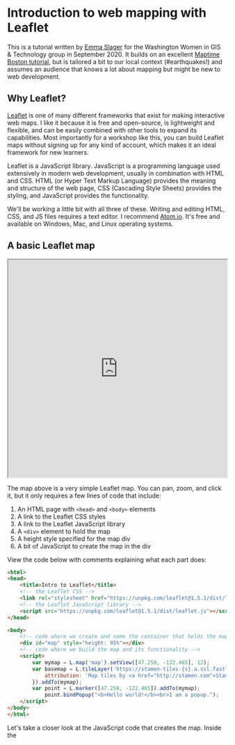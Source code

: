 # Introduction to web mapping with Leaflet

This is a tutorial written by [Emma Slager](http://faculty.washington.edu/ejslager/) for the Washington Women in GIS & Technology group in September 2020. It builds on an excellent [Maptime Boston tutorial](https://maptimeboston.github.io/leaflet-intro/), but is tailored a bit to our local context (#earthquakes!) and assumes an audience that knows a lot about mapping but might be new to web development.

## Why Leaflet? 

[Leaflet](https://leafletjs.com/) is one of many different frameworks that exist for making interactive web maps. I like it because it is free and open-source, is lightweight and flexible, and can be easily combined with other tools to expand its capabilities. Most importantly for a workshop like this, you can build Leaflet maps without signing up for any kind of account, which makes it an ideal framework for new learners. 

Leaflet is a JavaScript library. JavaScript is a programming language used extensively in modern web development, usually in combination with HTML and CSS. HTML (or Hyper Text Markup Language) provides the meaning and structure of the web page, CSS (Cascading Style Sheets) provides the styling, and JavaScript provides the functionality. 

We'll be working a little bit with all three of these. Writing and editing HTML, CSS, and JS files requires a text editor. I recommend [Atom.io](https://atom.io/). It's free and available on Windows, Mac, and Linux operating systems. 

## A basic Leaflet map

<iframe src="https://ejslgr.github.io/Leaflet-Intro/code-samples/basic.html" style="width:100%; height:500px;"></iframe>

The map above is a very simple Leaflet map. You can pan, zoom, and click it, but it only requires a few lines of code that include: 

1. An HTML page with ```<head>``` and ```<body>``` elements
2. A link to the Leaflet CSS styles
3. A link to the Leaflet JavaScript library
4. A ```<div>``` element to hold the map
5. A height style specified for the map div
6. A bit of JavaScript to create the map in the div

View the code below with comments explaining what each part does:
```html
<html>
<head>
	<title>Intro to Leaflet</title>
 	<!-- the Leaflet CSS -->
	<link rel="stylesheet" href="https://unpkg.com/leaflet@1.5.1/dist/leaflet.css"/>
	<!-- the Leaflet JavaScript library -->
	<script src="https://unpkg.com/leaflet@1.5.1/dist/leaflet.js"></script>
</head>

<body>
  	<!-- code where we create and name the container that holds the map -->
	<div id="map" style="height: 95%"></div>
  	<!-- code where we build the map and its functionality -->
	<script>
		var mymap = L.map('map').setView([47.258, -122.465], 12);
		var basemap = L.tileLayer('https://stamen-tiles-{s}.a.ssl.fastly.net/terrain/{z}/{x}/{y}{r}.png', {
			attribution: 'Map tiles by <a href="http://stamen.com">Stamen Design</a>, <a href="http://creativecommons.org/licenses/by/3.0">CC BY 3.0</a> &mdash; Map data &copy; <a href="https://www.openstreetmap.org/copyright">OpenStreetMap</a> contributors',
		}).addTo(mymap);
		var point = L.marker([47.258, -122.465]).addTo(mymap);
			point.bindPopup("<b>Hello world!</b><br>I am a popup.");
  	</script>
</body>
</html>
```
Let's take a closer look at the JavaScript code that creates the map. Inside the <script> tags, we have code that: 

1. Creates the map variable (named "```mymap```") 
2. Uses ```L.map()``` to initialize the map object, passing it the id of the div where we want the map to go
3. Uses the ```setView()``` method to center the map on Tacoma (latitude 47.258 and longitude -122.465) and set the zoom level to 12
4. Uses ```L.tileLayer()``` to create the base layer of map tiles, specifying a URL template for the tile images. In this case, we're using tiles map designed by a company called Stamen, but we could use tiles from [many different sources](http://leaflet-extras.github.io/leaflet-providers/preview/), including Open Street Map, ESRI, or Carto. {z}/{x}/{y} is a template that Leaflet uses to find tiles at the correct zoom, x, and y coordinates. The code inside the ```attribution``` option sets the attribution text that appears in the bottom right corner of the map. 
5. Uses the ```addTo()``` method to add the base tile layer to the map
6. Uses ```L.marker()```to create a point marker at lat/long 42.258, -122.465 and ```addTo()``` to add the point marker to the map
7. Uses ```.bindPopup``` to create a popup that appears when the point marker is clicked. We use HTML ```("<b>Hello world!</b><br>I am a popup.")``` to provide the content of the popup. 

## Try it yourself

For the next section of the tutorial, I suggest that you download this [starter file](https://github.com/ejslgr/Leaflet-Intro/blob/master/code-samples/earthquakes-starter.html), open it in Atom, and follow along to make the changes yourself. 

You'll note that the starter file (called earthquakes-starter.html) is very similar to the basic Leaflet map we looked at above, except that we've removed the marker and changed the center and zoom level. Next, we'll add some data.

## Working with GeoJSON data

Adding data with the ```L.marker()``` method is simple, but it can be somewhat inconvenient. If we were mapping hundreds of points, we would have to manually type in the lat/long pairs for every point into our code. No thank you! Can't we just add a Shapefile? 

Shapefiles, as you likely know, are the default vector data format when working with ArcGIS. With web mapping, however, the standard data format is GeoJSON. Like other formats for geospatial data, GeoJSON stores information about geographic features and their non-spatial attributes (e.g. a line indicating a street and the name of the street). It is based on JavaScript Object Notation, which means it will be more familiar to web developers than GIS professionals, but it's fairly easy to work with and understand.  

Instead of storing data in tables, GeoJSON stores data in "key: value pairs." These are both machine readable and human readable. Here's an example: 
```json
{ "type": "FeatureCollection",
  "features": [
    { "type": "Feature",
      "geometry": {"type": "Point", "coordinates": [102.0, 0.5]},
      "properties": {"name": "Example Point"}
      },
    { "type": "Feature",
      "geometry": {
        "type": "LineString",
        "coordinates": [
          [102.0, 0.0], [103.0, 1.0], [104.0, 0.0], [105.0, 1.0]
          ]
        },
      "properties": {
        "name": "example line",
        "number of vertices": 4
        }
      },
    { "type": "Feature",
       "geometry": {
         "type": "Polygon",
         "coordinates": [
           [ [100.0, 0.0], [101.0, 0.0], [101.0, 1.0],
             [100.0, 1.0], [100.0, 0.0] ]
           ]

       },
       "properties": {
         "name": "example polygon",
         "number of vertices": 5}
         }
    ]
  }
  ```
In this file, we have a collection of features. Each feature has a geometry and properties. The geometry describes the geographic feature. For instance, the first feature is a point located at lat: 0.5 and lon: 102.0. The properties are the non-spatial attributes. In this case, each feature has a name, and the line and polygon features also have a property that lists of the number of vertices in the shape. 

If you want to know more about GeoJSON, a good place to start is its [Wikipedia page](https://en.wikipedia.org/wiki/GeoJSON). Note that many open data portals make data available to download in the GeoJSON format, but it's also possible to convert data in other formats (like Shapefiles, CSVs, KMLs, etc.) into GeoJSON with various tools. 

## Adding GeoJSON data to our Leaflet map

To our map, we're going to add a live GeoJSON feed of all the earthquakes that occurred in the past day. USGS maintains numerous earthquake feeds, and you can see a summary of the information it makes available about these quakes here: [https://earthquake.usgs.gov/earthquakes/feed/v1.0/geojson.php](https://earthquake.usgs.gov/earthquakes/feed/v1.0/geojson.php)

The feed we want is all earthquakes of every magnitude that occurred in the last 24 hours: [https://earthquake.usgs.gov/earthquakes/feed/v1.0/summary/all_day.geojson](https://earthquake.usgs.gov/earthquakes/feed/v1.0/summary/all_day.geojson). If you click on this link, you'll recognize that what you're looking at is a GeoJSON file: a collection of features that have a specified geometry and numerous properties or non-spatial attributes.

Here's the code we use to add the earthquake GeoJSON to our map. If you're following along in Atom, add the lines of code as indicated, then view your changes in a web browser. 

In the ```head``` of the HTML file, after the line of code where you add the leaflet.js script, insert the following: 

```html
<script src="https://cdnjs.cloudflare.com/ajax/libs/jquery/3.5.1/jquery.min.js"></script>
```

This is a link to the JQuery library. JQuery is a common JavaScript library that makes it easy to make changes to a web page. In this case, we'll use it to load our GeoJSON file. 

Next, in the ```body``` of the HTML file, after the code where you initialize the map but before the ```</script>``` tag closes, add the following: 

```javascript
// load GeoJSON from an external file and add it to the map
$.getJSON("https://earthquake.usgs.gov/earthquakes/feed/v1.0/summary/all_day.geojson",function(data){
    L.geoJson(data).addTo(mymap);
});
```

```$.getJSON``` loads the file located at the URL that is specified. Then, ```L.geoJson()``` creates a vector layer from the GeoJSON and adds it to the map with ```.addTo()```. 

Save your work and open it in your web browser and it should look like this: 

<iframe src="https://ejslgr.github.io/Leaflet-Intro/code-samples/earthquakes-ex1.html" style="width:100%; height:500px;"></iframe>

## Adding interactivity: Let's make those markers clickable!

If we hover over the markers, we should see the cursor change from the panning hand to the pointing finger, suggesting that we can click on the markers. However, clicking doesn't seem to do anything! Let's change that. Let's make it so that when we click the markers, we get a pop-up window that tells us the location and magnitude of the earthquake and get a link we can click for more information. Thankfully each of these things (location, magnitude, and further info link) are available as properties in the earthquake GeoJSON. 

Change the code that creates the GeoJSON layer as follows, adding the ```pointToLayer``` option to the ```L.geoJson()``` method before we add the layer to the map: 

```javascript
$.getJSON("https://earthquake.usgs.gov/earthquakes/feed/v1.0/summary/all_day.geojson",function(data){
    L.geoJson(data, {
        pointToLayer: function(feature, latlng){
            var marker = L.marker(latlng);
            marker.bindPopup("hello!");
            return marker;
        }
    }).addTo(mymap);
});
```

```pointToLayer``` is an option built into the ```L.geoJson()``` method that Leaflet uses to determine how to convert a point feature into a map layer. ```pointToLayer``` always accepts two arguments, the GeoJSON ```feature``` and ```latlng```, which indicates the location of the feature. We then return the features as some kind of Leaflet layer, in this case, a marker layer, specified by ```L.marker()```. (Later, we'll experiment with another kind of Leaflet layer, the circle marker, or L.circleMarker.) Each marker appears at the given feature's specified lat,lng location. 

Now, when we click on each earthquake marker, we should get a pop-up that reads "hello!" Let's make that text a little more helpful. Change the ```marker.bindPopup``` line of code as follows: 

```javascript
marker.bindPopup("Location: " + feature.properties.place + "<br>Magnitude: " + feature.properties.mag + "<br><a href =" + feature.properties.url +">More info</a>");
```

This code uses HTML to set the content of the marker pop-up. It selects information from GeoJSON using the ```feature.properties. ``` notation to display the 'place,' 'mag,' and 'url' properties for the selected feature. We can reference what these properties are in the [GeoJSON metadata](https://earthquake.usgs.gov/earthquakes/feed/v1.0/geojson.php). Now, the markers should be clickable: 
<iframe src="https://ejslgr.github.io/Leaflet-Intro/code-samples/earthquakes-ex2.html" style="width:100%; height:500px;"></iframe>

## Adding some style: proportional symbols

By default, the points are styled with generic blue markers. This is fine, but what if we wanted to style the markers based on some attribute, such as magnitude? We can use JavaScript to make a proportional symbol map using conditional statements. 

First, let's change our markers to circle markers. Make the following change to your code. JavaScript is case sensitive, so make sure you capitalize correctly!

```javascript
var marker = L.circleMarker(latlng);
```

By default, these are styled as blue circles with a radius of 10 pixels, and a partly transparent fill. We can change these style defaults with options that are specified within the ```L.circleMarker()``` method. Make the following change and view the results: 

```javascript
var marker = L.circleMarker(latlng, {radius: 2, color: 'red'});
```

Here we've made the radius just 2px across and changed the color of the circle to red. In web mapping, you can [define colors](https://www.w3schools.com/html/html_colors.asp) a number of ways, including with hex codes, rgb values, or---for a limited set of colors--- with standard names. Here we've used a standard name. 

Next, let's set the radius of the circle to change based on the magnitude of the earthquake. Make the following change to your code: 

```javascript
var marker = L.circleMarker(latlng, {radius: feature.properties.mag, color: 'red'});
```

Here we're pulling our radius value from the magnitude property of the GeoJSON. At the time of my writing this tutorial, there had been a lot of small earthquakes in North America and a smaller number of larger earthquakes in the Pacific and Indian Oceans. What do the patterns look like on the day you're mapping the data? 

Currently, the data is not classified, as is typical with proportional symbol maps of numeric data. But what if we were working with ordered categorical data? Let's say we wanted to put the quakes into four categories: tiny (quakes under mag 1), small (quakes between mag 1 and 2.5), medium (between mag 2.5 and 4.5), and large (quakes larger than mag 4.5). We can achieve this with an if/else statement: 

```javascript
$.getJSON("https://earthquake.usgs.gov/earthquakes/feed/v1.0/summary/all_day.geojson",function(data){
	// add GeoJSON layer to the map once the file is loaded
		L.geoJson(data, {
			pointToLayer: function(feature, latlng){
                		var radiusSize,
				mag = feature.properties.mag;
                			if (mag > 4.5) radiusSize = 10;
					else if ( mag > 2.5) radiusSize = 6;
                			else if (mag > 1) radiusSize = 4;
					else radiusSize = 2;
                		var marker = L.circleMarker(latlng, {radius: radiusSize, color: 'red'});
				marker.bindPopup("Location: " + feature.properties.place + "<br>Magnitude: " + feature.properties.mag + "<br><a href =" + feature.properties.url +">More info</a>");
				return marker;
			}
		}).addTo(mymap);
});
```
Make these changes, save your work, and view the changes in your web browser: 
<iframe src="https://ejslgr.github.io/Leaflet-Intro/code-samples/earthquakes-ex3.html" style="width:100%; height:500px;"></iframe>

## Adding a title, legend, and expanatory text

Finally, let's practice good cartography and add some vital map elements. We'll add the title and explanatory text outside of the map and in the web page itself. At the very top of the ```<body>``` of your html document, above the code where you create the div that holds the map, add the following line of code: 
```html
<h1>Earthquakes that have occurred in the past 24 hours</h1>
```
```<h1>``` is an HTML element that serves as a header. h1 is the largest header, h2 would be a smaller sub-header, h3 smaller yet, etc. 

When you save and preview the changes, you might now have to scroll down a bit to see both the header and the full map. Let's shrink the size of the map div so that this isn't the case. Change the ```"height"``` attribute of the map div to 80% instead of 95%: 
```html
	<div id="map" style="height: 80%"></div>
```



